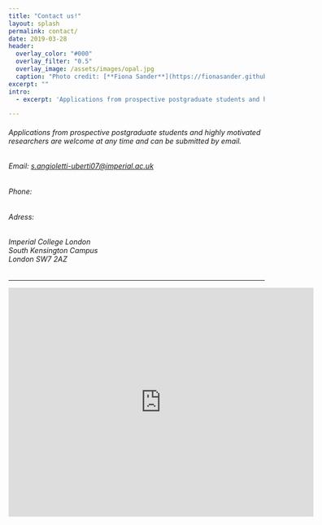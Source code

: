 ```yaml
---
title: "Contact us!"
layout: splash
permalink: contact/
date: 2019-03-28
header:
  overlay_color: "#000"
  overlay_filter: "0.5"
  overlay_image: /assets/images/opal.jpg
  caption: "Photo credit: [**Fiona Sander**](https://fionasander.github.io/softnanolab/fiona/)"
excerpt: ""
intro: 
  - excerpt: 'Applications from prospective postgraduate students and highly motivated researchers are welcome at any time and can be submitted by email'

---
```


###### Applications from prospective postgraduate students and highly motivated researchers are welcome at any time and can be submitted by email.

###### Email: s.angioletti-uberti07@imperial.ac.uk
###### Phone: 
###### Adress:

###### Imperial College London<br /> South Kensington Campus<br /> London SW7 2AZ
  
---

<iframe src="https://www.google.com/maps/embed?pb=!1m18!1m12!1m3!1d9935.142508862944!2d-0.1836317984580645!3d51.49880130134745!2m3!1f0!2f0!3f0!3m2!1i1024!2i768!4f13.1!3m3!1m2!1s0x48760567da220a01%3A0x31911b371c692e86!2sImperial+College+London!5e0!3m2!1sde!2suk!4v1549637016161" width="600" height="450" frameborder="0" style="border:0" allowfullscreen></iframe>

